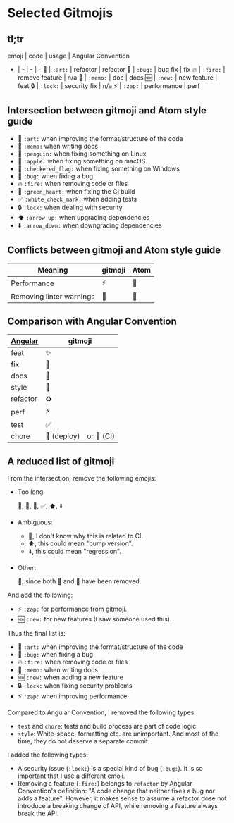 # Selected Gitmojis

## tl;tr

emoji | code | usage | Angular Convention
- | - | - | -
🎨 | `:art:` | refactor | refactor
🐛 | `:bug:` | bug fix | fix
🔥 | `:fire:` | remove feature | n/a
📝 | `:memo:` | doc | docs
🆕 | `:new:` | new feature | feat
🔒 | `:lock:` | security fix | n/a
⚡️ | `:zap:` | performance | perf


## Intersection between gitmoji and Atom style guide

* 🎨 `:art:` when improving the format/structure of the code
* 📝 `:memo:` when writing docs
* 🐧 `:penguin:` when fixing something on Linux
* 🍎 `:apple:` when fixing something on macOS
* 🏁 `:checkered_flag:` when fixing something on Windows
* 🐛 `:bug:` when fixing a bug
* 🔥 `:fire:` when removing code or files
* 💚 `:green_heart:` when fixing the CI build
* ✅ `:white_check_mark:` when adding tests
* 🔒 `:lock:` when dealing with security
* ⬆️ `:arrow_up:` when upgrading dependencies
* ⬇️ `:arrow_down:` when downgrading dependencies

## Conflicts between gitmoji and Atom style guide

| Meaning | gitmoji | Atom |
| - | - | - |
| Performance | ⚡️ | 🐎 |
| Removing linter warnings | 🚨 | 👕 |

## Comparison with Angular Convention

| [Angular] | gitmoji |
| - | - |
| feat | ✨ |
| fix | 🐛 |
| docs | 📝 |
| style | 🎨 |
| refactor | ♻️ |
| perf | ⚡️ |
| test | ✅ |
| chore | 🚀 (deploy)　or 💚 (CI) |

[Angular]: https://github.com/angular/angular.js/blob/master/DEVELOPERS.md#type

## A reduced list of gitmoji

From the intersection, remove the following emojis:

- Too long:

    :penguin:, :checkered_flag:, :green_heart:, :white_check_mark:, :arrow_up:, :arrow_down:

- Ambiguous:

    * :green_heart:, I don't know why this is related to CI.
    * :arrow_up:, this could mean "bump version".
    * :arrow_down:, this could mean "regression".

- Other:

    :apple:, since both :penguin: and :checkered_flag: have been removed.

And add the following:

- ⚡️ `:zap:` for performance from gitmoji.
- 🆕 `:new:` for new features (I saw someone used this).

Thus the final list is:

* 🎨 `:art:` when improving the format/structure of the code
* 🐛 `:bug:` when fixing a bug
* 🔥 `:fire:` when removing code or files
* 📝 `:memo:` when writing docs
* 🆕 `:new:` when adding a new feature
* 🔒 `:lock:` when fixing security problems
* ⚡️ `:zap:` when improving performance

Compared to Angular Convention, I removed the following types:

- `test` and `chore`: tests and build process are part of code logic.
- `style`: White-space, formatting etc. are unimportant. And most of the time, they do not deserve a separate commit.

I added the following types:

- A security issue (`:lock:`) is a special kind of bug (`:bug:`). It is so important that I use a different emoji.
- Removing a feature (`:fire:`) belongs to `refactor` by Angular Convention's definition: "A code change that neither fixes a bug nor adds a feature". However, it makes sense to assume a refactor dose not introduce a breaking change of API, while removing a feature always break the API.
